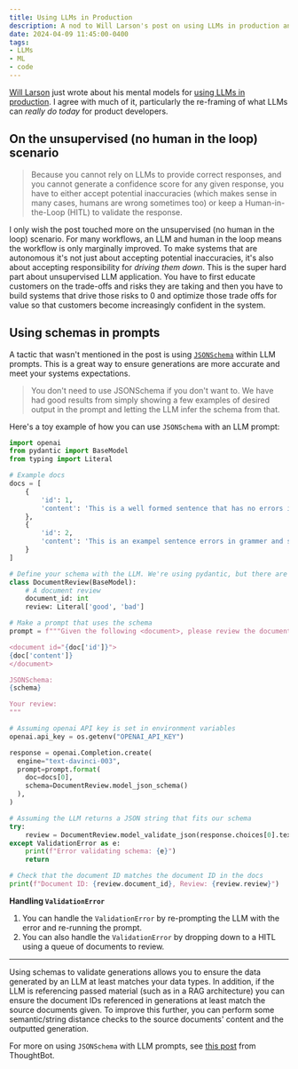 ```yaml
---
title: Using LLMs in Production
description: A nod to Will Larson's post on using LLMs in production and some additional notes based on my own experience.
date: 2024-04-09 11:45:00-0400
tags:
- LLMs
- ML
- code
---
```


[Will Larson](https://lethain.com) just wrote about his mental models for [using LLMs in production](https://lethain.com/mental-model-for-how-to-use-llms-in-products/). I agree with much of it, particularly the re-framing of what LLMs can _really do today_ for product developers.

## On the unsupervised (no human in the loop) scenario

> Because you cannot rely on LLMs to provide correct responses, and you cannot generate a confidence score for any given response, you have to either accept potential inaccuracies (which makes sense in many cases, humans are wrong sometimes too) or keep a Human-in-the-Loop (HITL) to validate the response.

I only wish the post touched more on the unsupervised (no human in the loop) scenario. For many workflows, an LLM and human in the loop means the workflow is only marginally improved. To make systems that are autonomous it's not just about accepting potential inaccuracies, it's also about accepting responsibility for _driving them down_. This is the super hard part about unsupervised LLM application. You have to first educate customers on the trade-offs and risks they are taking and then you have to build systems that drive those risks to 0 and optimize those trade offs for value so that customers become increasingly confident in the system.

## Using schemas in prompts

A tactic that wasn't mentioned in the post is using [`JSONSchema`](https://json-schema.org/) within LLM prompts. This is a great way to ensure generations are more accurate and meet your systems expectations.

<blockquote class="callout note">
    You don't need to use JSONSchema if you don't want to. We have had good results from simply showing a few examples of desired output in the prompt and letting the LLM infer the schema from that.
</blockquote>

Here's a toy example of how you can use `JSONSchema` with an LLM prompt:

```py
import openai
from pydantic import BaseModel
from typing import Literal

# Example docs
docs = [
    {
        'id': 1,
        'content': 'This is a well formed sentence that has no errors in grammar or spelling.'
    },
    {
        'id': 2,
        'content': 'This is an exampel sentence errors in grammer and speling.'
    }
]

# Define your schema with the LLM. We're using pydantic, but there are many options for this.
class DocumentReview(BaseModel):
    # A document review
    document_id: int
    review: Literal['good', 'bad']

# Make a prompt that uses the schema
prompt = f"""Given the following <document>, please review the document and provide your review using the provided JSONSchema:

<document id="{doc['id']}">
{doc['content']}
</document>

JSONSchema:
{schema}

Your review:
"""

# Assuming openai API key is set in environment variables
openai.api_key = os.getenv("OPENAI_API_KEY")

response = openai.Completion.create(
  engine="text-davinci-003",
  prompt=prompt.format(
    doc=docs[0],
    schema=DocumentReview.model_json_schema()
  ),
)

# Assuming the LLM returns a JSON string that fits our schema
try:
    review = DocumentReview.model_validate_json(response.choices[0].text.strip())
except ValidationError as e:
    print(f"Error validating schema: {e}")
    return

# Check that the document ID matches the document ID in the docs
print(f"Document ID: {review.document_id}, Review: {review.review}")
```

**Handling `ValidationError`**

1. You can handle the `ValidationError` by re-prompting the LLM with the error and re-running the prompt.
2. You can also handle the `ValidationError` by dropping down to a HITL using a queue of documents to review.

---

Using schemas to validate generations allows you to ensure the data generated by an LLM at least matches your data types. In addition, if the LLM is referencing passed material (such as in a RAG architecture) you can ensure the document IDs referenced in generations at least match the source documents given. To improve this further, you can perform some semantic/string distance checks to the source documents' content and the outputted generation.

For more on using `JSONSchema` with LLM prompts, see [this post](https://thoughtbot.com/blog/get-consistent-data-from-your-llm-with-json-schema) from ThoughtBot.